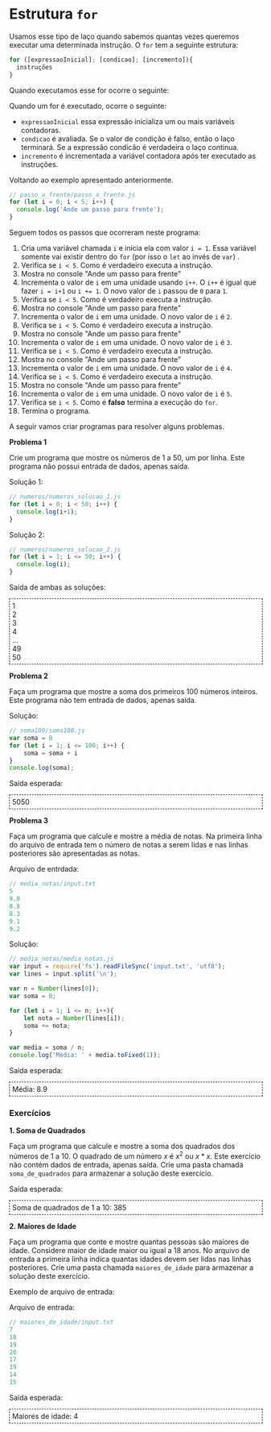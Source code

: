 <link rel="stylesheet" type="text/css" href="../style.css">

# Estrutura `for`

Usamos esse tipo de laço quando sabemos quantas vezes queremos executar uma determinada instrução. O `for` tem a seguinte estrutura:

```js
for ([expressaoInicial]; [condicao]; [incremento]){
  instruções
}
```

Quando executamos esse for ocorre o seguinte:

Quando um for é executado, ocorre o seguinte:
- `expressaoInicial` essa expressão inicializa um ou mais variáveis contadoras.
- `condicao` é avaliada. Se o valor de condição é falso, então o laço terminará. Se a expressão condicão é verdadeira o laço continua.
- `incremento` é incrementada a variável contadora após ter executado as instruções.

Voltando ao exemplo apresentado anteriormente.

```javascript
// passo_a_frente/passo_a_frente.js
for (let i = 0; i < 5; i++) {  
  console.log('Ande um passo para frente');
}
```

Seguem todos os passos que ocorreram neste programa:
1. Cria uma variável chamada `i` e inicia ela com valor `i = 1`. Essa variável somente vai existir dentro do `for` (por isso o `let` ao invés de `var`) .
2. Verifica se `i < 5`. Como é verdadeiro executa a instrução.
3. Mostra no console "Ande um passo para frente"
4. Incrementa o valor de `i` em uma unidade usando `i++`. O `i++` é igual que fazer `i = i+1` ou `i += 1`. O novo valor de `i` passou de `0` para `1`.
5. Verifica se `i < 5`. Como é verdadeiro executa a instrução.
6. Mostra no console "Ande um passo para frente"
7. Incrementa o valor de `i` em uma unidade. O novo valor de `i` é `2`.
8. Verifica se `i < 5`. Como é verdadeiro executa a instrução.
9. Mostra no console "Ande um passo para frente"
10. Incrementa o valor de `i` em uma unidade. O novo valor de `i` é `3`.
11. Verifica se `i < 5`. Como é verdadeiro executa a instrução.
12. Mostra no console "Ande um passo para frente"
13. Incrementa o valor de `i` em uma unidade. O novo valor de `i` é `4`.
14. Verifica se `i < 5`. Como é verdadeiro executa a instrução.
15. Mostra no console "Ande um passo para frente"
16. Incrementa o valor de `i` em uma unidade. O novo valor de `i` é `5`.
17. Verifica se `i < 5`. Como é **falso** termina a execução do `for`.
18. Termina o programa.

A seguir vamos criar programas para resolver alguns problemas.

**Problema 1**

Crie um programa que mostre os números de 1 a 50, um por linha. Este programa não possui entrada de dados, apenas saída.

Solução 1:
```javascript
// numeros/numeros_solucao_1.js
for (let i = 0; i < 50; i++) {  
  console.log(i+1);
}
```

Solução 2:
```javascript
// numeros/numeros_solucao_2.js
for (let i = 1; i <= 50; i++) {  
  console.log(i);
}
```

Saída de ambas as soluções:
<div style="border: 1px dashed black; padding: 5px;">
1<br>
2<br>
3<br>
4<br>
...<br>
49<br>
50<br>
</div>

**Problema 2**

Faça um programa que mostre a soma dos primeiros 100 números inteiros. Este programa não tem entrada de dados, apenas saída.

Solução:
```javascript
// soma100/soma100.js
var soma = 0
for (let i = 1; i <= 100; i++) {  
    soma = soma + i
}
console.log(soma);
```

Saída esperada:
<div style="border: 1px dashed black; padding: 5px;">
5050<br>
</div>

**Problema 3**

Faça um programa que calcule e mostre a média de notas. Na primeira linha do arquivo de entrada tem o número de notas a serem lidas e nas linhas posteriores são apresentadas as notas. 

Arquivo de entrdada:
```js
// media_notas/input.txt
5
9.0
8.8
8.3
9.1
9.2
```

Solução:
```javascript
// media_notas/media_notas.js
var input = require('fs').readFileSync('input.txt', 'utf8');
var lines = input.split('\n');

var n = Number(lines[0]);
var soma = 0;

for (let i = 1; i <= n; i++){
    let nota = Number(lines[i]);
    soma += nota;
}

var media = soma / n;
console.log('Média: ' + media.toFixed(1));
```

Saída esperada:
<div style="border: 1px dashed black; padding: 5px;">
Média: 8.9<br>
</div>

### Exercícios

**1. Soma de Quadrados**

Faça um programa que calcule e mostre a soma dos quadrados dos números de 1 a 10. O quadrado de um número $x$ é $x^2$ ou $x*x$. Este exercício não contém dados de entrada, apenas saída. Crie uma pasta chamada `soma_de_quadrados` para armazenar a solução deste exercício.

Saída esperada:
<div style="border: 1px dashed black; padding: 5px;">
Soma de quadrados de 1 a 10: 385<br>
</div>

**2. Maiores de Idade**

Faça um programa que conte e mostre quantas pessoas são maiores de idade. Considere maior de idade maior ou igual a 18 anos. No arquivo de entrada a primeira linha indica quantas idades devem ser lidas nas linhas posteriores. Crie uma pasta chamada `maiores_de_idade` para armazenar a solução deste exercício.

Exemplo de arquivo de entrada:

Arquivo de entrada:
```js
// maiores_de_idade/input.txt
7
18
19
20
17
19
14
15
```

Saída esperada:
<div style="border: 1px dashed black; padding: 5px;">
Maiores de idade: 4<br>
</div>